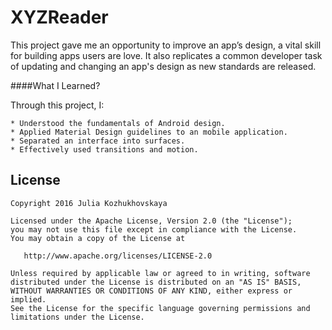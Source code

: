 # XYZReader

This project gave me an opportunity to improve an app’s design, a vital skill for building apps users are love. It also replicates a common developer task of updating and changing an app's design as new standards are released.

####What I Learned?

Through this project, I:

    * Understood the fundamentals of Android design.
    * Applied Material Design guidelines to an mobile application.
    * Separated an interface into surfaces.
    * Effectively used transitions and motion.
    
## License
```
Copyright 2016 Julia Kozhukhovskaya

Licensed under the Apache License, Version 2.0 (the "License");
you may not use this file except in compliance with the License.
You may obtain a copy of the License at

   http://www.apache.org/licenses/LICENSE-2.0

Unless required by applicable law or agreed to in writing, software
distributed under the License is distributed on an "AS IS" BASIS,
WITHOUT WARRANTIES OR CONDITIONS OF ANY KIND, either express or implied.
See the License for the specific language governing permissions and
limitations under the License.
```
